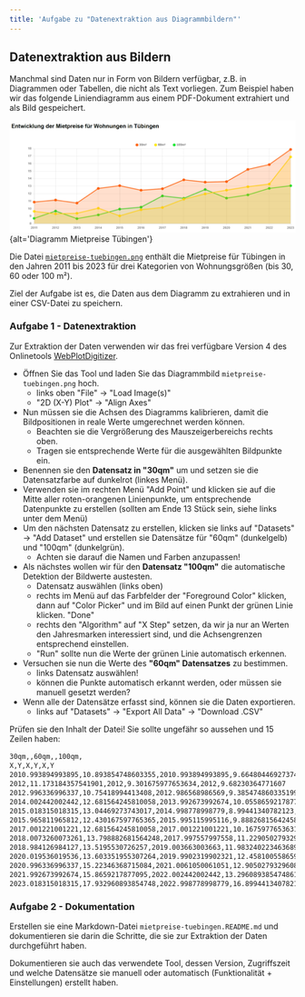 ```yaml
---
title: 'Aufgabe zu "Datenextraktion aus Diagrammbildern"'
---
```


## Datenextraktion aus Bildern

Manchmal sind Daten nur in Form von Bildern verfügbar, z.B. in Diagrammen oder Tabellen, die nicht als Text vorliegen. 
Zum Beispiel haben wir das folgende Liniendiagramm aus einem PDF-Dokument extrahiert und als Bild gespeichert.

![Mietpreise Tübingen](fig/mietpreise.tuebingen.png){alt='Diagramm Mietpreise Tübingen'}

Die Datei [`mietpreise-tuebingen.png`](https://raw.githubusercontent.com/Dr-Eberle-Zentrum/FDM-basics/main/instructors/fig/mietpreise-tuebingen.png) enthält die Mietpreise für Tübingen in den Jahren 2011 bis 2023 für drei Kategorien von Wohnungsgrößen (bis 30, 60 oder 100 m²).

Ziel der Aufgabe ist es, die Daten aus dem Diagramm zu extrahieren und in einer CSV-Datei zu speichern.


### Aufgabe 1 - Datenextraktion

Zur Extraktion der Daten verwenden wir das frei verfügbare Version 4 des Onlinetools [WebPlotDigitizer](https://apps.automeris.io/wpd4/).

- Öffnen Sie das Tool und laden Sie das Diagrammbild `mietpreise-tuebingen.png` hoch.
  - links oben "File" -> "Load Image(s)"
  - "2D (X-Y) Plot" -> "Align Axes"
- Nun müssen sie die Achsen des Diagramms kalibrieren, damit die Bildpositionen in reale Werte umgerechnet werden können.
  - Beachten sie die Vergrößerung des Mauszeigerbereichs rechts oben.
  - Tragen sie entsprechende Werte für die ausgewählten Bildpunkte ein.
- Benennen sie den **Datensatz in "30qm"** um und setzen sie die Datensatzfarbe auf dunkelrot (linkes Menü).
- Verwenden sie im rechten Menü "Add Point" und klicken sie auf die Mitte aller roten-orangenen Linienpunkte, um entsprechende Datenpunkte zu erstellen (sollten am Ende 13 Stück sein, siehe links unter dem Menü)
- Um den nächsten Datensatz zu erstellen, klicken sie links auf "Datasets" -> "Add Dataset" und erstellen sie Datensätze für "60qm" (dunkelgelb) und "100qm" (dunkelgrün).
  - Achten sie darauf die Namen und Farben anzupassen!
- Als nächstes wollen wir für den **Datensatz "100qm"** die automatische Detektion der Bildwerte austesten. 
  - Datensatz auswählen (links oben)
  - rechts im Menü auf das Farbfelder der "Foreground Color" klicken, dann auf "Color Picker" und im Bild auf einen Punkt der grünen Linie klicken. "Done"
  - rechts den "Algorithm" auf "X Step" setzen, da wir ja nur an Werten den Jahresmarken interessiert sind, und die Achsengrenzen entsprechend einstellen.
  - "Run" sollte nun die Werte der grünen Linie automatisch erkennen.
- Versuchen sie nun die Werte des **"60qm" Datensatzes** zu bestimmen.
  - links Datensatz auswählen!
  - können die Punkte automatisch erkannt werden, oder müssen sie manuell gesetzt werden?
- Wenn alle der Datensätze erfasst sind, können sie die Daten exportieren.
  - links auf "Datasets" -> "Export All Data" -> "Download .CSV"
  
Prüfen sie den Inhalt der Datei! Sie sollte ungefähr so aussehen und 15 Zeilen haben:

```csv
30qm,,60qm,,100qm,
X,Y,X,Y,X,Y
2010.993894993895,10.893854748603355,2010.993894993895,9.664804469273744,2011,8.714344396976669
2012,11.173184357541901,2012,9.301675977653634,2012,9.68230364771607
2012.996336996337,10.75418994413408,2012.986568986569,9.385474860335199,2013,8.669323036477163
2014.002442002442,12.681564245810058,2013.992673992674,10.055865921787712,2014,9.187068682221494
2015.018315018315,13.04469273743017,2014.998778998779,8.99441340782123,2015,9.952431810713113
2015.965811965812,12.430167597765365,2015.995115995116,9.888268156424584,2016,10.211304633585279
2017.001221001221,12.681564245810058,2017.001221001221,10.16759776536313,2017,11.70826487019389
2018.0073260073261,13.798882681564248,2017.997557997558,11.229050279329611,2018,11.49441340782123
2018.984126984127,13.5195530726257,2019.003663003663,11.983240223463689,2019,12.563670719684524
2020.019536019536,13.603351955307264,2019.9902319902321,12.45810055865922,2020,11.415626026947093
2020.996336996337,15.22346368715084,2021.0061050061051,12.905027932960895,2021,11.84332895169241
2021.992673992674,15.8659217877095,2022.002442002442,13.296089385474861,2022,12.70999014130792
2023.018315018315,17.932960893854748,2022.998778998779,16.899441340782126,2023,13.0589056851791
```

### Aufgabe 2 - Dokumentation

Erstellen sie eine Markdown-Datei `mietpreise-tuebingen.README.md` und dokumentieren sie darin die Schritte, die sie zur Extraktion der Daten durchgeführt haben.

Dokumentieren sie auch das verwendete Tool, dessen Version, Zugriffszeit und welche Datensätze sie manuell oder automatisch (Funktionalität + Einstellungen) erstellt haben.



